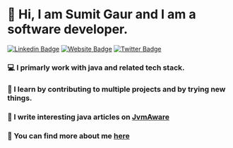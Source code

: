 # 👋 Hi, I am Sumit Gaur and I am a software developer.

[![Linkedin Badge](https://img.shields.io/badge/-LinkedIn-0e76a8?style=flat-square&logo=Linkedin&logoColor=white)](https://linkedin.com/in/sumit-gaur/)
[![Website Badge](https://img.shields.io/badge/Website-3b5998?style=flat-square&logo=google-chrome&logoColor=white)](https://jvmaware.com/)
[![Twitter Badge](https://img.shields.io/badge/-Twitter-00acee?style=flat-square&logo=Twitter&logoColor=white)](https://twitter.com/jvmaware)


### 💻 I primarly work with java and related tech stack.

### 🧪 I learn by contributing to multiple projects and by trying new things.

### 📝 I write interesting java articles on [JvmAware](https://jvmaware.com)

### 👀 You can find more about me [here](https://www.linkedin.com/in/sumit-gaur/)

<!--
**gaurs/gaurs** is a ✨ _special_ ✨ repository because its `README.md` (this file) appears on your GitHub profile.

Here are some ideas to get you started:

- 🔭 I’m currently working on ...
- 🌱 I’m currently learning ...
- 👯 I’m looking to collaborate on ...
- 🤔 I’m looking for help with ...
- 💬 Ask me about ...
- 📫 How to reach me: ...
- 😄 Pronouns: ...
- ⚡ Fun fact: ...
-->
